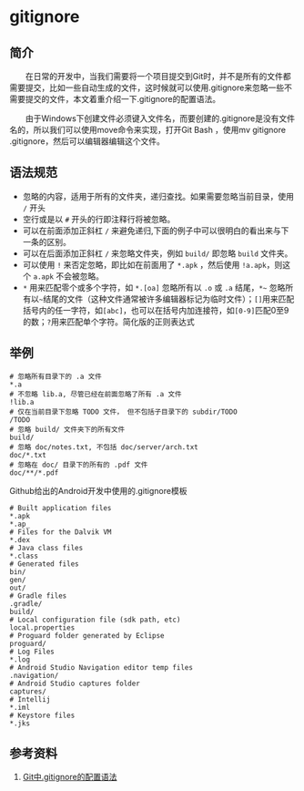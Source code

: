 # gitignore

## 简介

&emsp;&emsp;在日常的开发中，当我们需要将一个项目提交到Git时，并不是所有的文件都需要提交，比如一些自动生成的文件，这时候就可以使用.gitignore来忽略一些不需要提交的文件，本文着重介绍一下.gitignore的配置语法。

&emsp;&emsp;由于Windows下创建文件必须键入文件名，而要创建的.gitignore是没有文件名的，所以我们可以使用move命令来实现，打开Git Bash ，使用mv gitignore .gitignore，然后可以编辑器编辑这个文件。

## 语法规范

- 忽略的内容，适用于所有的文件夹，递归查找。如果需要忽略当前目录，使用 `/` 开头
- 空行或是以 `#` 开头的行即注释行将被忽略。
- 可以在前面添加正斜杠 `/` 来避免递归,下面的例子中可以很明白的看出来与下一条的区别。
- 可以在后面添加正斜杠 `/` 来忽略文件夹，例如 `build/` 即忽略 `build` 文件夹。
- 可以使用 `!` 来否定忽略，即比如在前面用了 `*.apk` ，然后使用 `!a.apk`，则这个 `a.apk` 不会被忽略。
- `*` 用来匹配零个或多个字符，如 `*.[oa]` 忽略所有以 `.o` 或 `.a` 结尾，`*~` 忽略所有以`~`结尾的文件（这种文件通常被许多编辑器标记为临时文件）；`[]`用来匹配括号内的任一字符，如`[abc]`，也可以在括号内加连接符，如`[0-9]`匹配0至9的数；`?`用来匹配单个字符。简化版的正则表达式

## 举例

```shell
# 忽略所有目录下的 .a 文件
*.a
# 不忽略 lib.a, 尽管已经在前面忽略了所有 .a 文件
!lib.a
# 仅在当前目录下忽略 TODO 文件， 但不包括子目录下的 subdir/TODO
/TODO
# 忽略 build/ 文件夹下的所有文件
build/
# 忽略 doc/notes.txt, 不包括 doc/server/arch.txt
doc/*.txt
# 忽略在 doc/ 目录下的所有的 .pdf 文件
doc/**/*.pdf
```

Github给出的Android开发中使用的.gitignore模板

```shell
# Built application files
*.apk
*.ap_
# Files for the Dalvik VM
*.dex
# Java class files
*.class
# Generated files
bin/
gen/
out/
# Gradle files
.gradle/
build/
# Local configuration file (sdk path, etc)
local.properties
# Proguard folder generated by Eclipse
proguard/
# Log Files
*.log
# Android Studio Navigation editor temp files
.navigation/
# Android Studio captures folder
captures/
# Intellij
*.iml
# Keystore files
*.jks
```

## 参考资料

1. [Git中.gitignore的配置语法](https://www.jianshu.com/p/ea6341224e89)
